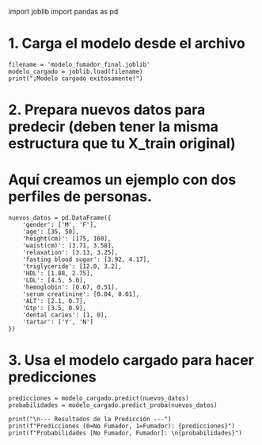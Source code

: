 import joblib
import pandas as pd

# 1. Carga el modelo desde el archivo
```
filename = 'modelo_fumador_final.joblib'
modelo_cargado = joblib.load(filename)
print("¡Modelo cargado exitosamente!")
```

# 2. Prepara nuevos datos para predecir (deben tener la misma estructura que tu X_train original)
#    Aquí creamos un ejemplo con dos perfiles de personas.
```
nuevos_datos = pd.DataFrame({
    'gender': ['M', 'F'],
    'age': [35, 50],
    'height(cm)': [175, 160],
    'waist(cm)': [3.71, 3.58],
    'relaxation': [3.13, 3.25],
    'fasting blood sugar': [3.92, 4.17],
    'triglyceride': [12.0, 3.2],
    'HDL': [1.88, 2.75],
    'LDL': [4.5, 5.0],
    'hemoglobin': [0.67, 0.51],
    'serum creatinine': [0.04, 0.01],
    'ALT': [2.1, 0.7],
    'Gtp': [3.5, 0.9],
    'dental caries': [1, 0],
    'tartar': ['Y', 'N']
})
```

# 3. Usa el modelo cargado para hacer predicciones
```
predicciones = modelo_cargado.predict(nuevos_datos)
probabilidades = modelo_cargado.predict_proba(nuevos_datos)
```
```
print("\n--- Resultados de la Predicción ---")
print(f"Predicciones (0=No Fumador, 1=Fumador): {predicciones}")
print(f"Probabilidades [No Fumador, Fumador]: \n{probabilidades}")
```
